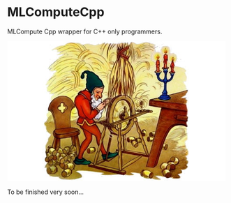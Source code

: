 # MLComputeCpp
MLCompute Cpp wrapper for C++ only programmers.

![Something old something new](assets/rumpelshtilchen.jpg)

To be finished very soon...